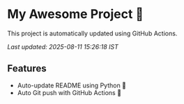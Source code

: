 # My Awesome Project 🚀

This project is automatically updated using GitHub Actions.

_Last updated: 2025-08-11 15:26:18 IST_

## Features
- Auto-update README using Python 🐍
- Auto Git push with GitHub Actions 🤖
